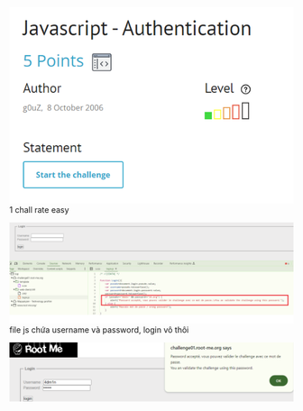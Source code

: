 ![image](../img_web_client/2.1.png)
1 chall rate easy

![image](../img_web_client/2.2.png)
file js chứa username và password, login vô thôi

![image](../img_web_client/2.3.png)


